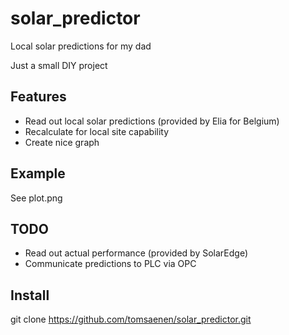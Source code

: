 # solar_predictor
Local solar predictions for my dad

Just a small DIY project

## Features
- Read out local solar predictions (provided by Elia for Belgium)
- Recalculate for local site capability
- Create nice graph

## Example
See plot.png

## TODO
- Read out actual performance (provided by SolarEdge)
- Communicate predictions to PLC via OPC

## Install
git clone https://github.com/tomsaenen/solar_predictor.git
